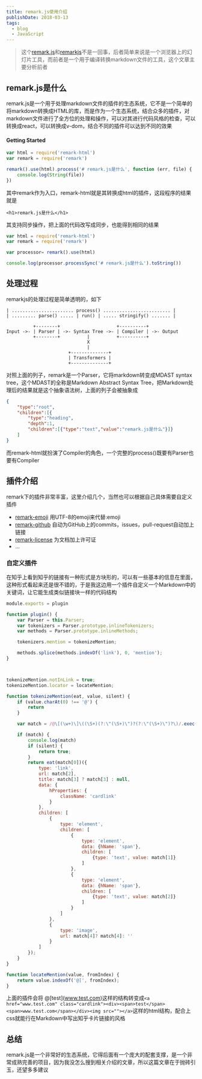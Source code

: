 ```yaml
---
title: remark.js使用介绍
publishDate: 2018-03-13
tags:
  - blog
  - JavaScript
---
```


> 这个[remark.js](https://github.com/remarkjs/remark)和[remarkjs](https://github.com/gnab/remark)不是一回事，后者简单来说是一个浏览器上的幻灯片工具，而前者是一个用于编译转换markdown文件的工具，这个文章主要分析前者

## remark.js是什么
remark.js是一个用于处理markdown文件的插件的生态系统，它不是一个简单的将markdown转换成HTML的库，而是作为一个生态系统，结合众多的插件，对markdown文件进行了全方位的处理和操作，可以对其进行代码风格的检查，可以转换成react，可以转换成v-dom，结合不同的插件可以达到不同的效果

#### Getting Started

```js
var html = require('remark-html')
var remark = require('remark')

remark().use(html).process('# remark.js是什么', function (err, file) {
    console.log(String(file))
})
```
其中remark作为入口，remark-html就是其转换成html的插件，这段程序的结果就是
```
<h1>remark.js是什么</h1>
```
其支持同步操作，把上面的代码改写成同步，也能得到相同的结果

```js
var html = require('remark-html')
var remark = require('remark')

var processor= remark().use(html)

console.log(processor.processSync('# remark.js是什么').toString())
```
## 处理过程

remarkjs的处理过程是简单透明的，如下
```asciidoc
| ....................... process() ......................... |
| ......... parse() ..... | run() | ..... stringify() ....... |

          +--------+                     +----------+
Input ->- | Parser | ->- Syntax Tree ->- | Compiler | ->- Output
          +--------+          |          +----------+
                              X
                              |
                       +--------------+
                       | Transformers |
                       +--------------+
```
对照上面的列子，remark是一个Parser，它将markdown转变成MDAST syntax tree，这个MDAST的全称是Markdown Abstract Syntax Tree，把Markdown处理后的结果就是这个抽象语法树，上面的列子会被抽象成
```json
{
    "type":"root",
    "children":[{
        "type":"heading",
        "depth":1,
        "children":[{"type":"text","value":"remark.js是什么"}]}
    ]
}
```
而remark-html就扮演了Compiler的角色，一个完整的process()既要有Parser也要有Compiler

## 插件介绍

remark下的插件非常丰富，这里介绍几个，当然也可以根据自己具体需要自定义插件

* [remark-emoji](https://github.com/rhysd/remark-emoji) 用UTF-8的emoji来代替:emoji
* [remark-github](https://github.com/remarkjs/remark-github) 自动为GitHub上的commits，issues，pull-request自动加上链接
* [remark-license](https://github.com/remarkjs/remark-license) 为文档加上许可证
* ...

### 自定义插件

在知乎上看到知乎的链接有一种形式是方块形的，可以有一些基本的信息在里面，这种形式看起来还是很不错的，于是我这边用一个插件自定义一个Markdown中的关键词，让它能生成类似链接块一样的代码结构
```js
module.exports = plugin

function plugin() {
    var Parser = this.Parser;
    var tokenizers = Parser.prototype.inlineTokenizers;
    var methods = Parser.prototype.inlineMethods;

    tokenizers.mention = tokenizeMention;

    methods.splice(methods.indexOf('link'), 0, 'mention');
}



tokenizeMention.notInLink = true;
tokenizeMention.locator = locateMention;

function tokenizeMention(eat, value, silent) {
    if (value.charAt(0) !== '@') {
        return
    }

    var match = /@\[(\w+)\]\((\S+)(?:\"(\S+)\")?(?:\"(\S+)\")?\)/.exec(value);

    if (match) {
        console.log(match)
        if (silent) {
            return true;
        }
        return eat(match[0])({
            type: 'link',
            url: match[2],
            title: match[3] ? match[3] : null,
            data: {
                hProperties: {
                    className: 'cardlink'
                }
            },
            children: [
                {
                    type: 'element',
                    children: [
                        {
                            type: 'element',
                            data: {hName: 'span'},
                            children: [
                                {type: 'text', value: match[1]}
                            ]
                        },
                        {
                            type: 'element',
                            data: {hName: 'span'},
                            children: [
                                {type: 'text', value: match[2]}
                            ]
                        }
                    ]
                },
                {
                    type: 'image',
                    url: match[4]? match[4]: ''
                }
            ]
        });
    }
}

function locateMention(value, fromIndex) {
    return value.indexOf('@[', fromIndex);
}
```
上面的插件会将 @\[test\](www.test.com)这样的结构转变成`<a href="www.test.com" class="cardlink"><div><span>test</span><span>www.test.com</span></div><img src=""></a>`这样的html结构，配合上css就能行在Markdown中写出知乎卡片链接的风格

## 总结
remark.js是一个非常好的生态系统，它得后面有一个庞大的配套支撑，是一个非常成熟完善的项目，因为我没怎么搜到相关介绍的文章，所以这篇文章在于抛砖引玉，还望多多建议
